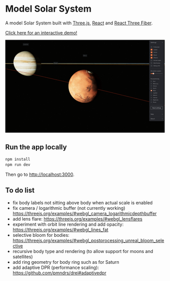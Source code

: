 # Model Solar System

A model Solar System built with [Three.js](https://threejs.org/), [React](https://reactjs.org/) and [React Three Fiber](https://docs.pmnd.rs/react-three-fiber/getting-started/introduction).

[Click here for an interactive demo!](https://model-solar-system.vercel.app/)

![Model Solar System screenshot](model-solar-system-screenshot.png)

## Run the app locally

```bash
npm install
npm run dev
```

Then go to <http://localhost:3000>.

## To do list

- fix body labels not sitting above body when actual scale is enabled
- fix camera / logarithmic buffer (not currently working) <https://threejs.org/examples/#webgl_camera_logarithmicdepthbuffer>
- add lens flare: <https://threejs.org/examples/#webgl_lensflares>
- experiment with orbit line rendering and add opacity: <https://threejs.org/examples/#webgl_lines_fat>
- selective bloom for bodies: <https://threejs.org/examples/#webgl_postprocessing_unreal_bloom_selective>
- recursive body type and rendering (to allow support for moons and satellites)
- add ring geometry for body ring such as for Saturn
- add adaptive DPR (performance scaling): <https://github.com/pmndrs/drei#adaptivedpr>
